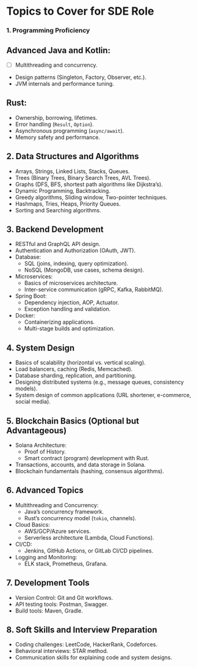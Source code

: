 # Topics to Cover for SDE Role

### 1. Programming Proficiency
## Advanced Java and Kotlin:
  - [ ] Multithreading and concurrency.
  - Design patterns (Singleton, Factory, Observer, etc.).
  - JVM internals and performance tuning.
## Rust:
  - Ownership, borrowing, lifetimes.
  - Error handling (`Result`, `Option`).
  - Asynchronous programming (`async/await`).
  - Memory safety and performance.

## 2. Data Structures and Algorithms
- Arrays, Strings, Linked Lists, Stacks, Queues.
- Trees (Binary Trees, Binary Search Trees, AVL Trees).
- Graphs (DFS, BFS, shortest path algorithms like Dijkstra’s).
- Dynamic Programming, Backtracking.
- Greedy algorithms, Sliding window, Two-pointer techniques.
- Hashmaps, Tries, Heaps, Priority Queues.
- Sorting and Searching algorithms.

## 3. Backend Development
- RESTful and GraphQL API design.
- Authentication and Authorization (OAuth, JWT).
- Database:
  - SQL (joins, indexing, query optimization).
  - NoSQL (MongoDB, use cases, schema design).
- Microservices:
  - Basics of microservices architecture.
  - Inter-service communication (gRPC, Kafka, RabbitMQ).
- Spring Boot:
  - Dependency injection, AOP, Actuator.
  - Exception handling and validation.
- Docker:
  - Containerizing applications.
  - Multi-stage builds and optimization.

## 4. System Design
- Basics of scalability (horizontal vs. vertical scaling).
- Load balancers, caching (Redis, Memcached).
- Database sharding, replication, and partitioning.
- Designing distributed systems (e.g., message queues, consistency models).
- System design of common applications (URL shortener, e-commerce, social media).

## 5. Blockchain Basics (Optional but Advantageous)
- Solana Architecture:
  - Proof of History.
  - Smart contract (program) development with Rust.
- Transactions, accounts, and data storage in Solana.
- Blockchain fundamentals (hashing, consensus algorithms).

## 6. Advanced Topics
- Multithreading and Concurrency:
  - Java’s concurrency framework.
  - Rust’s concurrency model (`tokio`, channels).
- Cloud Basics:
  - AWS/GCP/Azure services.
  - Serverless architecture (Lambda, Cloud Functions).
- CI/CD:
  - Jenkins, GitHub Actions, or GitLab CI/CD pipelines.
- Logging and Monitoring:
  - ELK stack, Prometheus, Grafana.

## 7. Development Tools
- Version Control: Git and Git workflows.
- API testing tools: Postman, Swagger.
- Build tools: Maven, Gradle.

## 8. Soft Skills and Interview Preparation
- Coding challenges: LeetCode, HackerRank, Codeforces.
- Behavioral interviews: STAR method.
- Communication skills for explaining code and system designs.
